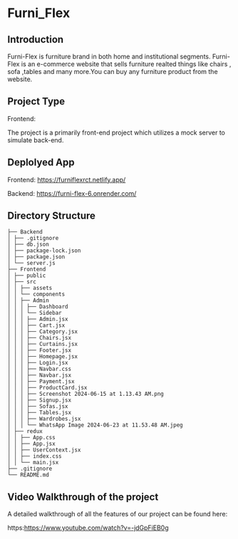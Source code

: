 # Furni_Flex


## Introduction

Furni-Flex is furniture brand in both home and institutional segments. Furni-Flex is an e-commerce website that sells furniture realted things like chairs , sofa ,tables and many more.You can buy any  furniture product from the website.

## Project Type

Frontend:

The project is a primarily front-end project which utilizes a mock server to simulate back-end.

## Deplolyed App

Frontend: https://furniflexrct.netlify.app/

Backend: https://furni-flex-6.onrender.com/

## Directory Structure

```
├── Backend
│ ├── .gitignore
│ ├── db.json
│ ├── package-lock.json
│ ├── package.json
│ └── server.js
├── Frontend
│ ├── public
│ ├── src
│ │ ├── assets
│ │ └── components
│ │ ├── Admin
│ │ │ ├── Dashboard
│ │ │ └── Sidebar
│ │ │ ├── Admin.jsx
│ │ │ ├── Cart.jsx
│ │ │ ├── Category.jsx
│ │ │ ├── Chairs.jsx
│ │ │ ├── Curtains.jsx
│ │ │ ├── Footer.jsx
│ │ │ ├── Homepage.jsx
│ │ │ ├── Login.jsx
│ │ │ ├── Navbar.css
│ │ │ ├── Navbar.jsx
│ │ │ ├── Payment.jsx
│ │ │ ├── ProductCard.jsx
│ │ │ ├── Screenshot 2024-06-15 at 1.13.43 AM.png
│ │ │ ├── Signup.jsx
│ │ │ ├── Sofas.jsx
│ │ │ ├── Tables.jsx
│ │ │ ├── Wardrobes.jsx
│ │ │ └── WhatsApp Image 2024-06-23 at 11.53.48 AM.jpeg
│ ├── redux
│ │ ├── App.css
│ │ ├── App.jsx
│ │ ├── UserContext.jsx
│ │ ├── index.css
│ │ └── main.jsx
├── .gitignore
└── README.md
```
## Video Walkthrough of the project

A detailed walkthrough of all the features of our project can be found here:

https:https://www.youtube.com/watch?v=-jdGpFiEB0g

